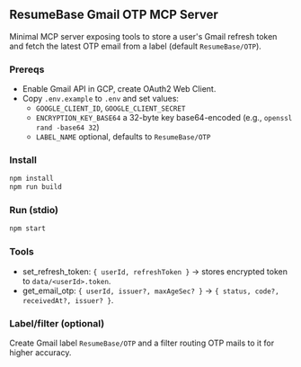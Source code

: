 ## ResumeBase Gmail OTP MCP Server

Minimal MCP server exposing tools to store a user's Gmail refresh token and fetch the latest OTP email from a label (default `ResumeBase/OTP`).

### Prereqs
- Enable Gmail API in GCP, create OAuth2 Web Client.
- Copy `.env.example` to `.env` and set values:
  - `GOOGLE_CLIENT_ID`, `GOOGLE_CLIENT_SECRET`
  - `ENCRYPTION_KEY_BASE64` a 32-byte key base64-encoded (e.g., `openssl rand -base64 32`)
  - `LABEL_NAME` optional, defaults to `ResumeBase/OTP`

### Install
```bash
npm install
npm run build
```

### Run (stdio)
```bash
npm start
```

### Tools
- set_refresh_token: `{ userId, refreshToken }` → stores encrypted token to `data/<userId>.token`.
- get_email_otp: `{ userId, issuer?, maxAgeSec? }` → `{ status, code?, receivedAt?, issuer? }`.

### Label/filter (optional)
Create Gmail label `ResumeBase/OTP` and a filter routing OTP mails to it for higher accuracy.


